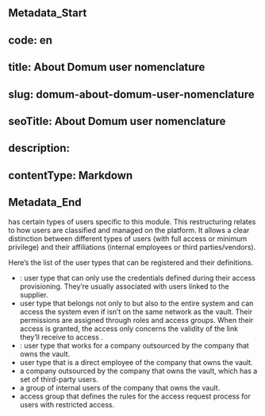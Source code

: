 ## Metadata_Start 
## code: en
## title: About Domum user nomenclature 
## slug: domum-about-domum-user-nomenclature 
## seoTitle: About Domum user nomenclature 
## description:  
## contentType: Markdown 
## Metadata_End
 has certain types of users specific to this module. This restructuring relates to how users are classified and managed on the platform. It allows a clear distinction between different types of users (with full access or minimum privilege) and their affiliations (internal employees or third parties/vendors).

Here’s the list of the user types that can be registered and their definitions.

* : user type that can only use the credentials defined during their access provisioning. They’re usually associated with users linked to the supplier.  
*  user type that belongs not only to  but also to the entire system and can access the system even if  isn’t on the same network as the vault. Their permissions are assigned through roles and access groups. When their access is granted, the access only concerns the validity of the link they’ll receive to access .  
* : user type that works for a company outsourced by the company that owns the vault.  
*  user type that is a direct employee of the company that owns the vault.  
*  a company outsourced by the company that owns the vault, which has a set of third-party users.  
*  a group of internal users of the company that owns the vault.  
*   access group that defines the rules for the access request process for users with restricted access.